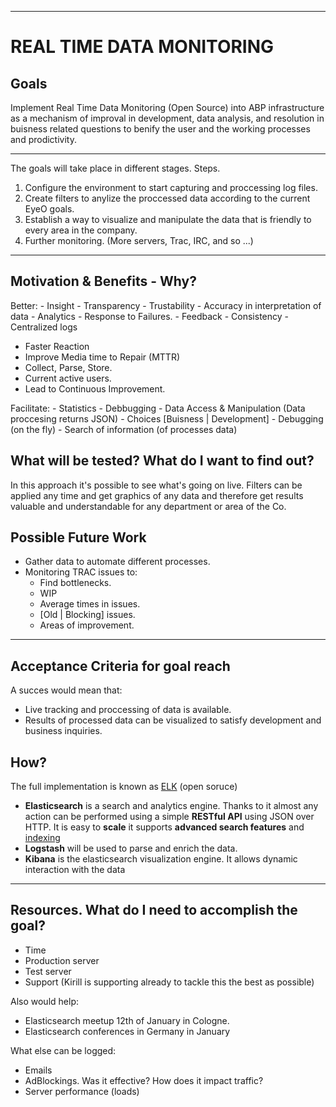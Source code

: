 ---

REAL TIME DATA MONITORING
=========================

Goals
------------

Implement Real Time Data Monitoring (Open Source) into ABP infrastructure as
a mechanism of improval in development, data analysis, and resolution
in buisness related questions to benify the user and the working
processes and prodictivity.

________________________________________________________________


The goals will take place in different stages.
  Steps.
   1. Configure the environment to start capturing and proccessing log files.
   2. Create filters to anylize the proccessed data according
      to the current EyeO goals.
   3. Establish a way to visualize and manipulate the data that is friendly to
      every area in the company.
   4. Further monitoring. (More servers, Trac, IRC, and so ...)

________________________________________________________________

Motivation & Benefits  - Why?
-----------------------------

   Better:
      - Insight
      - Transparency
      - Trustability
      - Accuracy in interpretation of data
      - Analytics
      - Response to Failures.
      - Feedback
      - Consistency
      - Centralized logs

  - Faster Reaction
  - Improve Media time to Repair (MTTR)
  - Collect, Parse, Store.
  - Current active users.
  - Lead to Continuous Improvement.

  Facilitate:
     - Statistics
     - Debbugging
     - Data Access & Manipulation (Data proccesing returns JSON)
     - Choices [Buisness | Development]
     - Debugging (on the fly)
     - Search of information (of processes data)

What will be tested? What do I want to find out?
--------------------

In this approach it's possible to see what's going on live.
Filters can be applied any time and get graphics of any data and therefore
get results valuable and understandable for any department or area of the Co.


Possible Future Work
--------------------

   - Gather data to automate different processes.
   - Monitoring TRAC issues to:
      - Find bottlenecks.
      - WIP
      - Average times in issues.
      - [Old | Blocking] issues.
      - Areas of improvement.

______________________________________________________________


Acceptance Criteria for goal reach
----------------------------------

A succes would mean that:

   - Live tracking and proccessing of data is available.
   - Results of processed data can be visualized to satisfy
     development and business inquiries.

How?
----

  The full implementation is known as [ELK](http://www.elasticsearch.org/overview/) (open soruce)

  - **Elasticsearch** is a search and analytics engine.
     Thanks to it almost any action can be performed using
     a simple **RESTful API** using JSON over HTTP. It is easy to **scale**
     it supports **advanced search features** and [indexing](http://lucene.apache.org/core/)
  - **Logstash** will be used to parse and enrich the data.
  - **Kibana** is the elasticsearch visualization engine.
     It allows dynamic interaction with the data

_________________________________________________________


Resources. What do I need to accomplish the goal?
-------------------------------------------------

  - Time
  - Production server
  - Test server
  - Support
    (Kirill is supporting already to tackle this the best as possible)

Also would help:

  - Elasticsearch meetup 12th of January in Cologne.
  - Elasticsearch conferences in Germany in January

What else can be logged:

  - Emails
  - AdBlockings. Was it effective? How does it impact traffic?
  - Server performance (loads)
